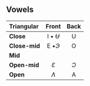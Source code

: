 ## Vowels

| Triangular    | Front  | Back |
| :---          | :---:  | :---:|
| **Close**     | I • *Ʉ*|    U |
| **Close-mid** |  E •*Э*|   O  |
| **Mid**       |        |      |
| **Open-mid**  |   *Ɛ*  | *Ɔ*  |
| **Open**      |   *Ʌ*  |   A  |

